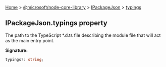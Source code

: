[Home](./index) &gt; [@microsoft/node-core-library](./node-core-library.md) &gt; [IPackageJson](./node-core-library.ipackagejson.md) &gt; [typings](./node-core-library.ipackagejson.typings.md)

## IPackageJson.typings property

The path to the TypeScript \*.d.ts file describing the module file that will act as the main entry point.

<b>Signature:</b>

```typescript
typings?: string;
```
